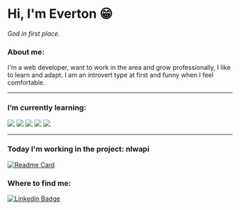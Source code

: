 # Hi, I'm Everton :grin:
*God in first place.*

### About me:
I'm a web developer, want to work in the area and grow professionally, I like to learn and adapt. I am an introvert type at first and funny when I feel comfortable.
___

### I’m currently learning:
![](https://img.shields.io/badge/_-HTML5-blue?style=flat-square&logo=html5&logoColor=white)
![](https://img.shields.io/badge/_-CSS3-blue?style=flat-square&logo=css3&logoColor=white)
![](https://img.shields.io/badge/_-Javascript-blue?style=flat-square&logo=javascript&logoColor=white)
![](https://img.shields.io/badge/_-Git-blueviolet?style=flat-square&logo=git&logoColor=white)
![](https://img.shields.io/badge/_-Vim-blueviolet?style=flat-square&logo=vim&logoColor=white)

___
### Today I'm working in the project: **nlwapi**
[![Readme Card](https://github-readme-stats.vercel.app/api/pin/?username=evertonlopesc&repo=nlwapi&theme=dark)](https://github.com/evertonlopesc/nlwapi)

### Where to find me:
[![Linkedin Badge](https://img.shields.io/badge/-EvertonLopes-blue?style=flat-square&logo=Linkedin&logoColor=white&link=https://www.linkedin.com/in/everton-lopes-costa)](https://www.linkedin.com/in/everton-lopes-costa)
